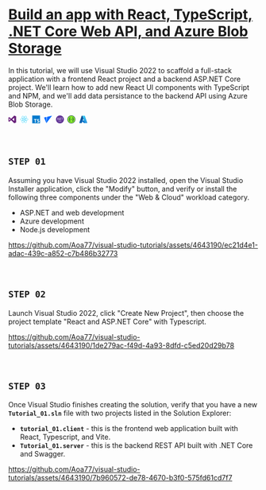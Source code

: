 # <a href="https://github.com/Aoa77/visual-studio-tutorials/blob/main/tutorial-01/README.md">Build an app with React, TypeScript, .NET Core Web API, and Azure Blob Storage</a>
In this tutorial, we will use Visual Studio 2022 to scaffold a full-stack application with a frontend React project and a backend ASP.NET Core project. We'll learn how to add new React UI components with TypeScript and NPM, and we'll add data persistance to the backend API using Azure Blob Storage. 

<img width="16" src="https://raw.githubusercontent.com/Aoa77/visual-studio-tutorials/main/devicon/png-512/Visual-Studio.png" title="Visual Studio 2022" />&nbsp;
<img width="16" src="https://raw.githubusercontent.com/Aoa77/visual-studio-tutorials/main/devicon/png-512/React.png" title="React" />&nbsp;
<img width="16" src="https://raw.githubusercontent.com/Aoa77/visual-studio-tutorials/main/devicon/png-512/TypeScript.png" title="TypeScript" />&nbsp;
<img width="16" src="https://raw.githubusercontent.com/Aoa77/visual-studio-tutorials/main/devicon/png-512/Vite.png" title="Vite" />&nbsp;
<img width="16" src="https://raw.githubusercontent.com/Aoa77/visual-studio-tutorials/main/devicon/png-512/.NET-core.png" title="ASP.NET Core" />&nbsp;
<img width="16" src="https://raw.githubusercontent.com/Aoa77/visual-studio-tutorials/main/devicon/png-512/Swagger.png" title="Swagger" />&nbsp;
<img width="16" src="https://raw.githubusercontent.com/Aoa77/visual-studio-tutorials/main/devicon/png-512/Azure.png" title="Azure" />


&nbsp;

## `STEP 01`
Assuming you have Visual Studio 2022 installed, open the Visual Studio Installer application, click the "Modify" button, and verify or install the following three components under the "Web & Cloud" workload category. 
- ASP.NET and web development
- Azure development
- Node.js development

https://github.com/Aoa77/visual-studio-tutorials/assets/4643190/ec21d4e1-adac-439c-a852-c7b486b32773


&nbsp;

## `STEP 02`
Launch Visual Studio 2022, click "Create New Project", then choose the project template "React and ASP.NET Core" with Typescript. 

https://github.com/Aoa77/visual-studio-tutorials/assets/4643190/1de279ac-f49d-4a93-8dfd-c5ed20d29b78


&nbsp;


## `STEP 03`
Once Visual Studio finishes creating the solution, verify that you have a new <b>`Tutorial_01.sln`</b> file with two projects listed in the Solution Explorer: 
- <b>`tutorial_01.client`</b> - this is the frontend web application built with React, Typescript, and Vite.
- <b>`Tutorial_01.server`</b> - this is the backend REST API built with .NET Core and Swagger.

https://github.com/Aoa77/visual-studio-tutorials/assets/4643190/7b960572-de78-4670-b3f0-575fd61cd7f7



